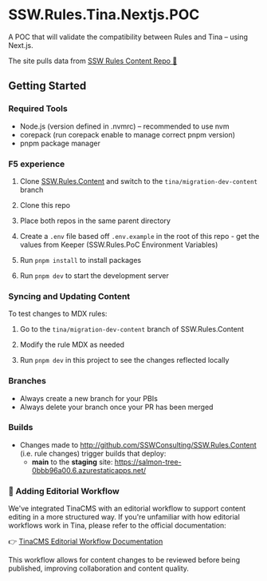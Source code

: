 # SSW.Rules.Tina.Nextjs.POC
A POC that will validate the compatibility between Rules and Tina – using Next.js.

The site pulls data from [SSW Rules Content Repo 📜](https://github.com/SSWConsulting/SSW.Rules.Content)


## Getting Started

### Required Tools
- Node.js (version defined in .nvmrc) – recommended to use nvm
- corepack (run corepack enable to manage correct pnpm version)
- pnpm package manager


### F5 experience

1. Clone [SSW.Rules.Content](https://github.com/SSWConsulting/SSW.Rules.content) and switch to the `tina/migration-dev-content` branch

2. Clone this repo

3. Place both repos in the same parent directory

4. Create a `.env` file based off `.env.example` in the root of this repo - get the values from Keeper (SSW.Rules.PoC Environment Variables)

5. Run `pnpm install` to install packages

6. Run `pnpm dev` to start the development server


### Syncing and Updating Content
To test changes to MDX rules:

1. Go to the `tina/migration-dev-content` branch of SSW.Rules.Content

2. Modify the rule MDX as needed

3. Run `pnpm dev` in this project to see the changes reflected locally

### Branches
- Always create a new branch for your PBIs 
- Always delete your branch once your PR has been merged


### Builds
- Changes made to http://github.com/SSWConsulting/SSW.Rules.Content (i.e. rule changes) trigger builds that deploy:
  - **main** to the **staging** site: https://salmon-tree-0bbb96a00.6.azurestaticapps.net/


### 📝 Adding Editorial Workflow
We've integrated TinaCMS with an editorial workflow to support content editing in a more structured way. If you're unfamiliar with how editorial workflows work in Tina, please refer to the official documentation:

👉 [TinaCMS Editorial Workflow Documentation](https://tina.io/docs/tina-cloud/editorial-workflow)

This workflow allows for content changes to be reviewed before being published, improving collaboration and content quality.
